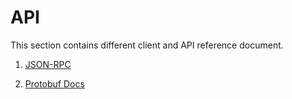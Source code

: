 <!--
order: false
parent:
  order: 1
-->

# API

This section contains different client and API reference document.

1. [JSON-RPC](./json-rpc/endpoints.md)
   
1. [Protobuf Docs](./proto-docs.md)
